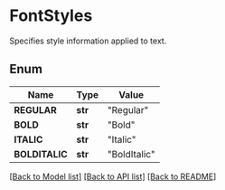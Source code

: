 # FontStyles
Specifies style information applied to text.

## Enum
Name | Type | Value
------------ | ------------- | -------------
**REGULAR** | **str** | "Regular"
**BOLD** | **str** | "Bold"
**ITALIC** | **str** | "Italic"
**BOLDITALIC** | **str** | "BoldItalic"


[[Back to Model list]](../README.md#documentation-for-models) [[Back to API list]](../README.md#documentation-for-api-endpoints) [[Back to README]](../README.md)


